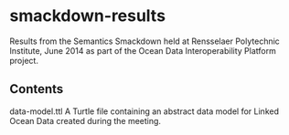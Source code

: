 smackdown-results
=================

Results from the Semantics Smackdown held at Rensselaer Polytechnic Institute, June 2014 as part of the Ocean Data Interoperability Platform project.

Contents
--------
data-model.ttl A Turtle file containing an abstract data model for Linked Ocean Data created during the meeting.
